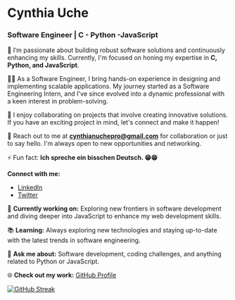 <h1>Cynthia Uche</h1>
<h3>Software Engineer | C - Python -JavaScript </h3>

🌱 I’m passionate about building robust software solutions and continuously enhancing my skills. Currently, I'm focused on honing my expertise in **C, Python, and JavaScript**.

👩‍💻 As a Software Engineer, I bring hands-on experience in designing and implementing scalable applications. My journey started as a Software Engineering Intern, and I've since evolved into a dynamic professional with a keen interest in problem-solving.

🚀 I enjoy collaborating on projects that involve creating innovative solutions. If you have an exciting project in mind, let's connect and make it happen!

📧 Reach out to me at **cynthianuchepro@gmail.com** for collaboration or just to say hello. I'm always open to new opportunities and networking.

⚡ Fun fact: **Ich spreche ein bisschen Deutsch. 😁😁**

**Connect with me:**
- [LinkedIn](https://www.linkedin.com/in/cynthia-uche/)
- [Twitter](https://twitter.com/thegirlsynth)

🔭 **Currently working on:** Exploring new frontiers in software development and diving deeper into JavaScript to enhance my web development skills.

📚 **Learning:** Always exploring new technologies and staying up-to-date with the latest trends in software engineering.

💬 **Ask me about:** Software development, coding challenges, and anything related to Python or JavaScript.

🌐 **Check out my work:** [GitHub Profile](https://github.com/thegirlSynth)

[![GitHub Streak](https://github-readme-streak-stats.herokuapp.com/?user=thegirlSynth&theme=dark)](https://git.io/streak-stats)
